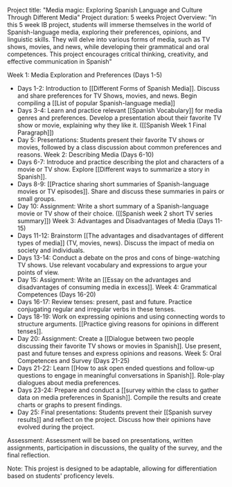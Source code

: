 Project title: "Media magic: Exploring Spanish Language and Culture Through Different Media"
Project duration: 5 weeks
Project Overview: "In this 5 week IB project, students will immerse themselves in the world of Spanish-language media, exploring their preferences, opinions, and linguistic skills. They will delve into various forms of media, such as TV shows, movies, and news, while developing their grammatical and oral competences. This project encourages critical thinking, creativity, and effective communication in Spanish"

Week 1: Media Exploration and Preferences (Days 1-5)
- Days 1-2: Introduction to [[Different Forms of Spanish Media]]. Discuss and share preferences for TV Shows, movies, and news. Begin compiling a [[List of popular Spanish-language media]]
- Days 3-4: Learn and practice relevant [[Spanish Vocabulary]] for media genres and preferences. Develop a presentation about their favorite TV show or movie, explaining why they like it. ([[Spanish Week 1 Final Paragraph]])
- Day 5: Presentations: Students present their favorite TV shows or movies, followed by a class discussion about common preferences and reasons.
Week 2: Describing Media (Days 6-10)
- Days 6-7: Introduce and practice describing the plot and characters of a movie or TV show. Explore [[Different ways to summarize a story in Spanish]].
- Days 8-9: [[Practice sharing short summaries of Spanish-language movies or TV episodes]]. Share and discuss these summaries in pairs or small groups.
- Day 10: Assignment: Write a short summary of a Spanish-language movie or TV show of their choice. ([[Spanish week 2 short TV series summary]])
Week 3: Advantages and Disadvantages of Media (Days 11-15)
- Days 11-12: Brainstorm [[The advantages and disadvantages of different types of media]] (TV, movies, news). Discuss the impact of media on society and individuals.
- Days 13-14: Conduct a debate on the pros and cons of binge-watching TV shows. Use relevant vocabulary and expressions to argue your points of view.
- Day 15: Assignment: Write an [[Essay on the advantages and disadvantages of consuming media in excess]].
Week 4: Grammatical Competences (Days 16-20)
- Days 16-17: Review tenses: present, past and future. Practice conjugating regular and irregular verbs in these tenses.
- Days 18-19: Work on expressing opinions and using connecting words to structure arguments. [[Practice giving reasons for opinions in different tenses]].
- Day 20: Assignment: Create a [[Dialogue between two people discussing their favorite TV shows or movies in Spanish]]. Use present, past and future tenses and express opinions and reasons.
Week 5: Oral Competences and Survey (Days 21-25)
- Days 21-22: Learn [[How to ask open ended questions and follow-up questions to engage in meaningful conversations in Spanish]]. Role-play dialogues about media preferences.
- Days 23-24: Prepare and conduct a [[survey within the class to gather data on media preferences in Spanish]]. Compile the results and create charts or graphs to present findings.
- Day 25: Final presentations: Students prevent their [[Spanish survey results]] and reflect on the project. Discuss how their opinions have evolved during the project.

Assessment: Assessment will be based on presentations, written assignments, participation in discussions, the quality of the survey, and the final reflection.

Note: This projest is designed to be adaptable, allowing for differentiation based on students' proficency levels.